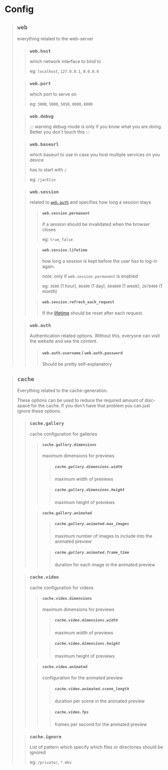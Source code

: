 # Config

> ## `web`
> 
> everything related to the web-server
> 
> > ### `web.host`
> > 
> > which network interface to bind to
> > 
> > eg: `localhost`, `127.0.0.1`, `0.0.0.0`
> 
> > ### `web.port`
> > 
> > which port to serve on
> > 
> > eg: `3000`, `5000`, `5050`, `8000`, `8080`
> 
> > ### `web.debug`
> > 
> > ::: warning
> > debug-mode is only if you know what you are doing.
> > Better you don't touch this
> > :::
> 
> > ### `web.baseurl`
> > 
> > which baseurl to use in case you host multiple services on you device
> > 
> > has to start with `/`
> > 
> > eg: `/jarklin`
> 
> > ### `web.session`
> > 
> > related to [`web.auth`](#webauth) and specifies how long a session stays
> >
> > > #### `web.session.permanent`
> > > 
> > > if a session should be invalidated when the browser closes
> > > 
> > > eg: `true`, `false`
> >
> > > #### `web.session.lifetime`
> > > 
> > > how long a session is kept before the user has to log-in again.
> > > 
> > > note: only if `web.session.permanent` is enabled
> > > 
> > > eg: `3600` (1 hour), `86400` (1 day), `604800` (1 week), `2678400` (1 month)
> > 
> > > #### `web.session.refresh_each_request`
> > > 
> > > If the [lifetime](#websessionlifetime) should be reset after each request.
> 
> > ### `web.auth`
> > 
> > Authentication related options. Without this, everyone can visit the website and see the content.
> > 
> > > #### `web.auth.username` / `web.auth.password`
> > > Should be pretty self-explanatory

> ## `cache`
> Everything related to the cache-generation.
> 
> These options can be used to reduce the required amount of disc-space for the cache.
> If you don't have that problem you can just ignore these options.
> 
> > ### `cache.gallery`
> > cache configuration for galleries
> > 
> > > #### `cache.gallery.dimensions`
> > > maximum dimensions for previews
> > > 
> > > > ##### `cache.gallery.dimensions.width`
> > > > maximum width of previews
> > > 
> > > > ##### `cache.gallery.dimensions.height`
> > > > maximum height of previews
> >
> > > #### `cache.gallery.animated`
> > > > ##### `cache.gallery.animated.max_images`
> > > > maximum number of images to include into the animated preview
> > > 
> > > > ##### `cache.gallery.animated.frame_time`
> > > > duration for each image in the animated preview
> 
> > ### `cache.video`
> > cache configuration for videos
> > 
> > > #### `cache.video.dimensions`
> > > maximum dimensions for previews
> > > 
> > > > ##### `cache.video.dimensions.width`
> > > > maximum width of previews
> > >
> > > > ##### `cache.video.dimensions.height`
> > > > maximum height of previews
> > 
> > > #### `cache.video.animated`
> > > configuration for the animated preview
> > > 
> > > > ##### `cache.video.animated.scene_length`
> > > > duration per scene in the animated preview
> > > 
> > > > ##### `cache.video.fps`
> > > > frames per second for the animated preview
> 
> > ### `cache.ignore`
> > List of pattern which specify which files or directories should be ignored
> > 
> > eg: `/private/`, `*.mkv`
